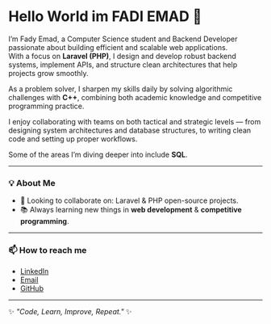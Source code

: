 # Hello World im FADI EMAD 👋

I’m Fady Emad, a Computer Science student and Backend Developer passionate about building efficient and scalable web applications.  
With a focus on **Laravel (PHP)**, I design and develop robust backend systems, implement APIs, and structure clean architectures that help projects grow smoothly.  

As a problem solver, I sharpen my skills daily by solving algorithmic challenges with **C++**, combining both academic knowledge and competitive programming practice.  

I enjoy collaborating with teams on both tactical and strategic levels — from designing system architectures and database structures, to writing clean code and setting up proper workflows.  

Some of the areas I’m diving deeper into include **SQL**. 

---

### 💡 About Me
- 👯 Looking to collaborate on: Laravel & PHP open-source projects.  
- 📚 Always learning new things in **web development** & **competitive programming**.    
---

### 📫 How to reach me
- [LinkedIn](https://www.linkedin.com)  
- [Email](mailto:your-email@example.com)  
- [GitHub](https://github.com/FADI3ad)  

---
✨ *"Code, Learn, Improve, Repeat."* ✨


